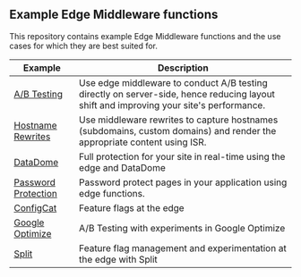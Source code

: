 ## Example Edge Middleware functions

This repository contains example Edge Middleware functions and the use cases for which they are best suited for.

| Example                                      | Description                                                                                                                            |
| -------------------------------------------- | -------------------------------------------------------------------------------------------------------------------------------------- |
| [A/B Testing](./ab-testing)                  | Use edge middleware to conduct A/B testing directly on server-side, hence reducing layout shift and improving your site's performance. |
| [Hostname Rewrites](./hostname-rewrites)     | Use middleware rewrites to capture hostnames (subdomains, custom domains) and render the appropriate content using ISR.                |
| [DataDome](./datadome)                       | Full protection for your site in real-time using the edge and DataDome                                                                 |
| [Password Protection](./password-protection) | Password protect pages in your application using edge functions.                                                                       |
| [ConfigCat](./configcat)                     | Feature flags at the edge                                                                                                              |
| [Google Optimize](./google-optimize)         | A/B Testing with experiments in Google Optimize                                                                                        |
| [Split](./split)                             | Feature flag management and experimentation at the edge with Split                                                                     |
